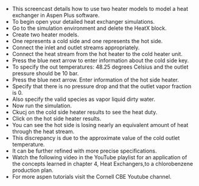 - This screencast details how to use two heater models to model a heat exchanger in Aspen Plus software.
- To begin open your detailed heat exchanger simulations.
- Go to the simulation environment and delete the HeatX block.
- Create two heater models.
- One represents a cold side and one represents the hot side.
- Connect the inlet and outlet streams appropriately.
- Connect the heat stream from the hot heater to the cold heater unit.
- Press the blue next arrow to enter information about the cold side key.
- To specify the out temperatures: 48.25 degrees Celsius and the outlet pressure should be 10 bar.
- Press the blue next arrow. Enter information of the hot side heater. 
- Specify that there is no pressure drop and that the outlet vapor fraction is 0.
- Also specify the valid species as vapor liquid dirty water.
- Now run the simulation.
- Ckucj on the cold side heater results to see the heat duty.
- Click on the hot side heater results.
- You can see the hot side is losing nearly an equivalent amount of heat through the heat stream.
- This discrepancy is due to the approximate value of the cold outlet temperature.
- It can be further refined with more precise specifications.
- Watch the following video in the YouTube playlist for an application of the concepts learned in chapter 4, Heat Exchangers,to a chlorobenzene production plan.
- For more aspen tutorials visit the Cornell CBE Youtube channel.